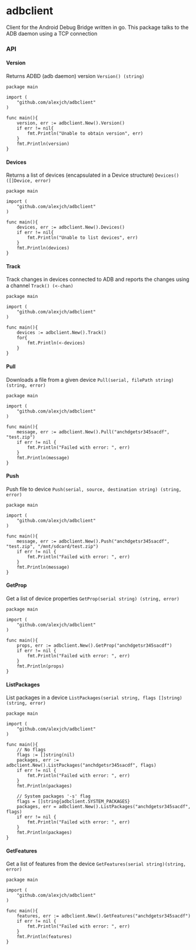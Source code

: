 # adbclient

Client for the Android Debug Bridge written in go. This package talks to the ADB daemon using a TCP connection 

### API

#### Version
Returns ADBD (adb daemon) version ```Version() (string)```

```
package main

import (
    "github.com/alexjch/adbclient"
)

func main(){
    version, err := adbclient.New().Version()
    if err != nil{
        fmt.Println("Unable to obtain version", err)
    }
    fmt.Println(version)
}
```

#### Devices

Returns a list of devices (encapsulated in a Device structure) ```Devices() ([]Device, error)```

```
package main

import (
    "github.com/alexjch/adbclient"
)

func main(){
    devices, err := adbclient.New().Devices()
    if err != nil{
        fmt.Println("Unable to list devices", err)
    }
    fmt.Println(devices)
}
```

#### Track

Track changes in devices connected to ADB and reports the changes using a channel ```Track() (<-chan)```

```
package main

import (
    "github.com/alexjch/adbclient"
)

func main(){
    devices := adbclient.New().Track()
    for{
        fmt.Println(<-devices)
    }
}
```


#### Pull

Downloads a file from a given device ```Pull(serial, filePath string) (string, error)```

```
package main

import (
    "github.com/alexjch/adbclient"
)

func main(){
    message, err := adbclient.New().Pull("anchdgetsr345sacdf", "test.zip")
    if err != nil {
        fmt.Println("Failed with error: ", err)
    }
    fmt.Println(message)
}
```


#### Push

Push file to device ```Push(serial, source, destination string) (string, error)```

```
package main

import (
    "github.com/alexjch/adbclient"
)

func main(){
    message, err := adbclient.New().Push("anchdgetsr345sacdf", "test.zip", "/mnt/sdcard/test.zip")
    if err != nil {
        fmt.Println("Failed with error: ", err)
    }
    fmt.Println(message)
}
```


#### GetProp

Get a list of device properties ```GetProp(serial string) (string, error)```

```
package main

import (
    "github.com/alexjch/adbclient"
)

func main(){
    props, err := adbclient.New().GetProp("anchdgetsr345sacdf")
    if err != nil {
        fmt.Println("Failed with error: ", err)
    }
    fmt.Println(props)
}
```


#### ListPackages 

List packages in a device ```ListPackages(serial string, flags []string) (string, error)```

```
package main

import (
    "github.com/alexjch/adbclient"
)

func main(){
    // No flags
    flags := []string(nil)
    packages, err := adbclient.New().ListPackages("anchdgetsr345sacdf", flags)
    if err != nil {
        fmt.Println("Failed with error: ", err)
    }
    fmt.Println(packages)
    
    // System packages '-s' flag
    flags = []string{adbclient.SYSTEM_PACKAGES}
    packages, err = adbclient.New().ListPackages("anchdgetsr345sacdf", flags)
    if err != nil {
        fmt.Println("Failed with error: ", err)
    }
    fmt.Println(packages)   
}
```


#### GetFeatures

Get a list of features from the device ```GetFeatures(serial string)(string, error)```

```
package main

import (
    "github.com/alexjch/adbclient"
)

func main(){
    features, err := adbclient.New().GetFeatures("anchdgetsr345sacdf")
    if err != nil {
        fmt.Println("Failed with error: ", err)
    }
    fmt.Println(features)
}
```


